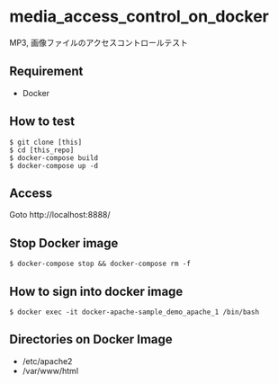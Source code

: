 # media_access_control_on_docker

MP3, 画像ファイルのアクセスコントロールテスト

## Requirement

* Docker

## How to test

```
$ git clone [this]
$ cd [this_repo]
$ docker-compose build
$ docker-compose up -d
```

## Access

Goto
http://localhost:8888/


## Stop Docker image

```
$ docker-compose stop && docker-compose rm -f
```


## How to sign into docker image

```
$ docker exec -it docker-apache-sample_demo_apache_1 /bin/bash
```


## Directories on Docker Image

* /etc/apache2
* /var/www/html


